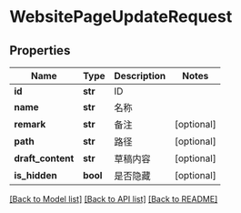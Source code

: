 # WebsitePageUpdateRequest

## Properties
Name | Type | Description | Notes
------------ | ------------- | ------------- | -------------
**id** | **str** | ID | 
**name** | **str** | 名称 | 
**remark** | **str** | 备注 | [optional] 
**path** | **str** | 路径 | [optional] 
**draft_content** | **str** | 草稿内容 | [optional] 
**is_hidden** | **bool** | 是否隐藏 | [optional] 

[[Back to Model list]](../README.md#documentation-for-models) [[Back to API list]](../README.md#documentation-for-api-endpoints) [[Back to README]](../README.md)

